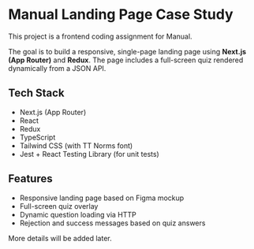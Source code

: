 # Manual Landing Page Case Study

This project is a frontend coding assignment for Manual.

The goal is to build a responsive, single-page landing page using **Next.js (App Router)** and **Redux**. The page includes a full-screen quiz rendered dynamically from a JSON API.

## Tech Stack

- Next.js (App Router)
- React
- Redux
- TypeScript
- Tailwind CSS (with TT Norms font)
- Jest + React Testing Library (for unit tests)

## Features

- Responsive landing page based on Figma mockup
- Full-screen quiz overlay
- Dynamic question loading via HTTP
- Rejection and success messages based on quiz answers

More details will be added later.
